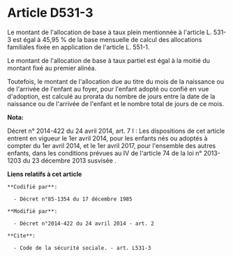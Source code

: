# Article D531-3

Le montant de l'allocation de base à taux plein mentionnée à l'article L. 531-3 est égal à 45,95 % de la base mensuelle de
calcul des allocations familiales fixée en application de l'article L. 551-1. 

Le montant de l'allocation de base à taux partiel est égal à la moitié du montant fixé au premier alinéa. 

Toutefois, le montant de l'allocation due au titre du mois de la naissance ou de l'arrivée de l'enfant au foyer, pour
l'enfant adopté ou confié en vue d'adoption, est calculé au prorata du nombre de jours entre la date de la naissance ou de
l'arrivée de l'enfant et le nombre total de jours de ce mois.

**Nota:**

Décret n° 2014-422 du 24 avril 2014, art. 7 I : Les dispositions de cet article entrent en vigueur le 1er avril 2014, pour
les enfants nés ou adoptés à compter du 1er avril 2014, et le 1er avril 2017, pour l'ensemble des autres enfants, dans les
conditions prévues au IV de l'article 74 de la loi n° 2013-1203 du 23 décembre 2013 susvisée .

**Liens relatifs à cet article**

	**Codifié par**:

	  - Décret n°85-1354 du 17 décembre 1985

	**Modifié par**:

	  - Décret n°2014-422 du 24 avril 2014 - art. 2

	**Cite**:

	  - Code de la sécurité sociale. - art. L531-3
